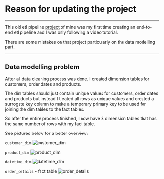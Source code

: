 # Reason for updating the project
---

This old etl pipeline [project]() of mine was my first time creating an end-to-end etl pipeline and I was only following a video tutorial.

There are some mistakes on that project particularly on the data modelling part.

---

## Data modelling problem

After all data cleaning process was done. I created dimension tables for customers, order dates and products.

The dim tables should just contain unique values for customers, order dates and products but instead I treated all rows as unique values and created a surrogate key column to make a temporary primary key to be used for joining the dim tables to the fact tables.

So after the entire process finished, I now have 3 dimension tables that has the same number of rows with my fact table.

See pictures below for a better overview:

`customer_dim`
![customer_dim]()

`product_dim`
![product_dim]()

`datetime_dim`
![datetime_dim]()

`order_details` - fact table
![order_details]()

